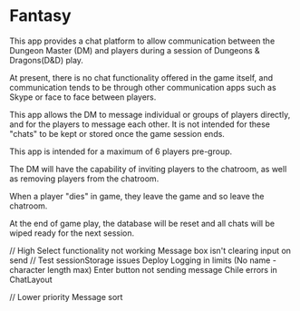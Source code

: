 # Fantasy

This app provides a chat platform to allow communication between the Dungeon Master (DM) and players 
during a session of Dungeons & Dragons(D&D) play.

At present, there is no chat functionality offered in the game itself, and communication tends to be 
through other communication apps such as Skype or face to face between players.

This app allows the DM to message individual or groups of players directly, and for the players to 
message each other. It is not intended for these "chats" to be kept or stored once the game session ends.

This app is intended for a maximum of 6 players pre-group.

The DM will have the capability of inviting players to the chatroom, as well as removing players from the
chatroom.

When a player "dies" in game, they leave the game and so leave the chatroom.

At the end of game play, the database will be reset and all chats will be wiped ready for the next session.

// High
Select functionality not working
Message box isn't clearing input on send // Test
sessionStorage issues
Deploy
Logging in limits (No name - character length max) 
Enter button not sending message
Chile errors in ChatLayout

// Lower priority
Message sort